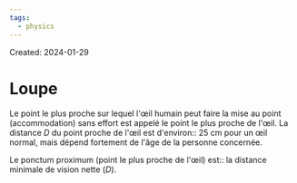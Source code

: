 ```yaml
---
tags:
  - physics
---
```

Created: 2024-01-29

# Loupe
Le point le plus proche sur lequel l'œil humain peut faire la mise au point (accommodation) sans effort est appelé le point le plus proche de l'œil. La distance $D$ du point proche de l'œil est d'environ:: 25 cm pour un œil normal, mais dépend fortement de l'âge de la personne concernée.
<!--SR:!2024-03-12,27,250-->

Le ponctum proximum (point le plus proche de l'œil) est:: la distance minimale de vision nette ($D$).
<!--SR:!2024-03-19,26,230-->